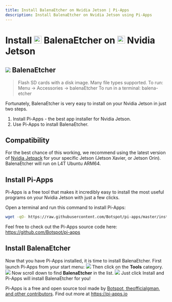 ```yaml
---
title: Install BalenaEtcher on Nvidia Jetson | Pi-Apps
description: Install BalenaEtcher on Nvidia Jetson using Pi-Apps
---
```

<div class="simple-install-content content">

# Install <img src="/img/app-icons/BalenaEtcher/icon-64.png" height=24> BalenaEtcher on <img src=/img/other-icons/nvidia-icon.svg height=24> Nvidia Jetson

## <img src="/img/app-icons/BalenaEtcher/icon-64.png"> BalenaEtcher
> Flash SD cards with a disk image. Many file types supported.
> To run: Menu -> Accessories -> balenaEtcher
> To run in a terminal: balena-etcher

Fortunately, BalenaEtcher is very easy to install on your Nvidia Jetson in just two steps.
1. Install Pi-Apps - the best app installer for Nvidia Jetson.
2. Use Pi-Apps to install BalenaEtcher.
</div>
<div class="simple-install-content content">

## Compatibility
For the best chance of this working, we recommend using the latest version of [Nvidia Jetpack](https://developer.nvidia.com/embedded/jetpack-archive) for your specific Jetson (Jetson Xavier, or Jetson Orin).
BalenaEtcher will run on L4T Ubuntu ARM64.
</div>
<div class="simple-install-content content">

## Install Pi-Apps

Pi-Apps is a free tool that makes it incredibly easy to install the most useful programs on your Nvidia Jetson with just a few clicks.

Open a terminal and run this command to install Pi-Apps:
```bash
wget -qO- https://raw.githubusercontent.com/Botspot/pi-apps/master/install | bash
```
Feel free to check out the Pi-Apps source code here: https://github.com/Botspot/pi-apps
</div>
<div class="simple-install-content content">

## Install BalenaEtcher

Now that you have Pi-Apps installed, it is time to install BalenaEtcher.
First launch Pi-Apps from your start menu:
<img src="/img/start-menu.png">
Then click on the <b>Tools</b> category.
<img src="/img/category-selections/Tools.png">
Now scroll down to find <b>BalenaEtcher</b> in the list.
<img src="/img/app-icons/BalenaEtcher/app-selection.png">
Just click Install and Pi-Apps will install BalenaEtcher for you!
</div>
<div class="simple-install-content content">

Pi-Apps is a free and open source tool made by [Botspot, theofficialgman, and other contributors](/about/#contributors). Find out more at https://pi-apps.io
</div>
